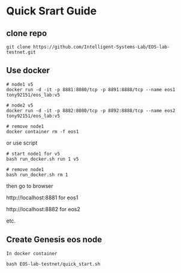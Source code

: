 # Quick Srart Guide

## clone repo

```sheel=
git clone https://github.com/Intelligent-Systems-Lab/EOS-lab-testnet.git
```

## Use docker 

```shell=
# node1 v5
docker run -d -it -p 8881:8080/tcp -p 8891:8888/tcp --name eos1 tony92151/eos_lab:v5

# node2 v5
docker run -d -it -p 8882:8080/tcp -p 8892:8888/tcp --name eos2 tony92151/eos_lab:v5

# remove node1
docker container rm -f eos1
```
or use script
```shell=
# start node1 for v5
bash run_docker.sh run 1 v5

# remove node1
bash run_docker.sh rm 1
```

then go to browser

http://localhost:8881 for eos1

http://localhost:8882 for eos2

etc.

## Create Genesis eos node

`In docker container`

```shell=
bash EOS-lab-testnet/quick_start.sh
```